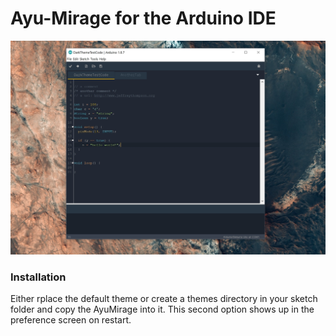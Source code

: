 # Ayu-Mirage for the Arduino IDE

![Ayu Mirage screenshot](themepreview.jpg)

### Installation
Either rplace the default theme or create a themes directory in your sketch folder and copy the AyuMirage into it. This second option shows up in the preference screen on restart.